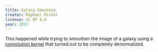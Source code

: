 ```yaml
---
title: Galaxy Smoothie
creator: Raphael Michel
license: CC BY 4.0
year: 2017
---
```


This happened while trying to smoothen the image of a galaxy using a [convolution kernel](https://en.wikipedia.org/wiki/Kernel_(image_processing)) that turned out to be completely denormalized.
